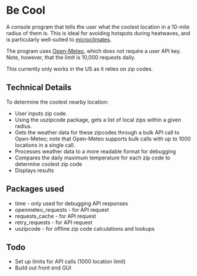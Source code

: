 # Be Cool

A console program that tells the user what the coolest location in a 10-mile radius of them is. This is ideal for avoiding hotspots during heatwaves, and is particularly well-suited to [microclimates](https://en.wikipedia.org/wiki/Microclimate#Cities_and_regions_known_for_microclimates).

The program uses [Open-Meteo](https://open-meteo.com/), which does not require a user API key. Note, however, that the limit is 10,000 requests daily. 

This currently only works in the US as it relies on zip codes.

## Technical Details

To determine the coolest nearby location:
* User inputs zip code.
* Using the uszipcode package, gets a list of local zips within a given radius. 
* Gets the weather data for these zipcodes through a bulk API call to Open-Meteo; note that Open-Meteo supports bulk calls with up to 1000 locations in a single call.
* Processes weather data to a more readable format for debugging
* Compares the daily maximum temperature for each zip code to determine coolest zip code
* Displays results

## Packages used

* time - only used for debugging API responses
* openmeteo_requests - for API request
* requests_cache - for API request
* retry_requests - for API request
* uszipcode - for offline zip code calculations and lookups

## Todo

* Set up limits for API calls (1000 location limit)
* Build out front end GUI

